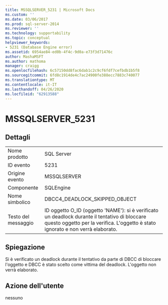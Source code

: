 ```yaml
---
title: MSSQLSERVER_5231 | Microsoft Docs
ms.custom: ''
ms.date: 03/06/2017
ms.prod: sql-server-2014
ms.reviewer: ''
ms.technology: supportability
ms.topic: conceptual
helpviewer_keywords:
- 5231 (Database Engine error)
ms.assetid: 6954ae84-ed0b-4f4c-9d0a-e73f3d71476c
author: MashaMSFT
ms.author: mathoma
manager: craigg
ms.openlocfilehash: 6c57150dd8fac6dab1c2c9cf6fdf7cefbdb1b5f8
ms.sourcegitcommit: 6fd8c1914de4c7ac24900fe388ecc7883c740077
ms.translationtype: MT
ms.contentlocale: it-IT
ms.lasthandoff: 04/26/2020
ms.locfileid: "62913588"
---
```

# <a name="mssqlserver_5231"></a>MSSQLSERVER_5231
    
## <a name="details"></a>Dettagli  
  
|||  
|-|-|  
|Nome prodotto|SQL Server|  
|ID evento|5231|  
|Origine evento|MSSQLSERVER|  
|Componente|SQLEngine|  
|Nome simbolico|DBCC4_DEADLOCK_SKIPPED_OBJECT|  
|Testo del messaggio|ID oggetto O_ID (oggetto 'NAME'): si è verificato un deadlock durante il tentativo di bloccare questo oggetto per la verifica. L'oggetto è stato ignorato e non verrà elaborato.|  
  
## <a name="explanation"></a>Spiegazione  
 Si è verificato un deadlock durante il tentativo da parte di DBCC di bloccare l'oggetto e DBCC è stato scelto come vittima del deadlock. L'oggetto non verrà elaborato.  
  
## <a name="user-action"></a>Azione dell'utente  
 nessuno  
  
  
